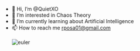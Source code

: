 - 👋 Hi, I’m @QuietXO
- 👀 I’m interested in Chaos Theory
- 🌱 I’m currently learning about Artificial Intelligence
- 📫 How to reach me rposa01@gmail.com <br /><br />
![euler](https://projecteuler.net/profile/QuietXO.png)

